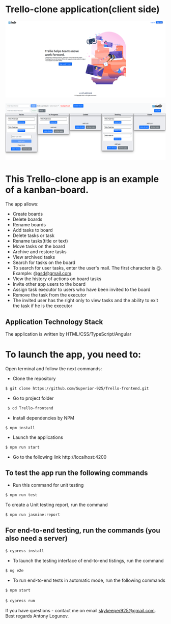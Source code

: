 #  Trello-clone application(client side)
![](./trello-home-example.png)

![](./example-screenshot.png)

# This Trello-clone app is an example of a kanban-board.
The app allows:
- Сreate boards
- Delete boards
- Rename boards
- Add tasks to board
- Delete tasks or task
- Rename tasks(title or text)
- Move tasks on the board
- Archive and restore tasks
- View archived tasks
- Search for tasks on the board
- To search for user tasks, enter the user's mail. The first character is @. Example: @asd@gmail.com.
- View the history of actions on board tasks
- Invite other app users to the board
- Assign task executor to users who have been invited to the board
- Remove the task from the executor
- The invited user has the right only to view tasks and the ability to exit the task if he is the executor

## Application Technology Stack

The application is written by HTML/CSS/TypeScript/Angular

# To launch the app, you need to:

 Open terminal and follow the next commands:
 
 - Clone the repository
 
  ```sh
  $ git clone https://github.com/Superior-925/Trello-frontend.git
  ```

- Go to project folder

```sh
 $ cd Trello-frontend
  ```

- Install dependencies by NPM
 
 ```
 $ npm install
```

- Launch the applications
 
 ```sh
$ npm run start
```

- Go to the following link http://localhost:4200

## To test the app run the following commands

- Run this command for unit testing

```sh
$ npm run test
 ```

To create a Unit testing report, run the command

```sh
$ npm run jasmine:report
 ```

## For end-to-end testing, run the commands (you also need a server)

```sh
$ cypress install
 ```

- To launch the testing interface of end-to-end tistings, run the command

```sh
$ ng e2e
 ```

- To run end-to-end tests in automatic mode, run the following commands

```sh
$ npm start

$ cypress run
 ```


If you have questions - contact me on email skykeeper925@gmail.com.
Best regards Antony Logunov.
